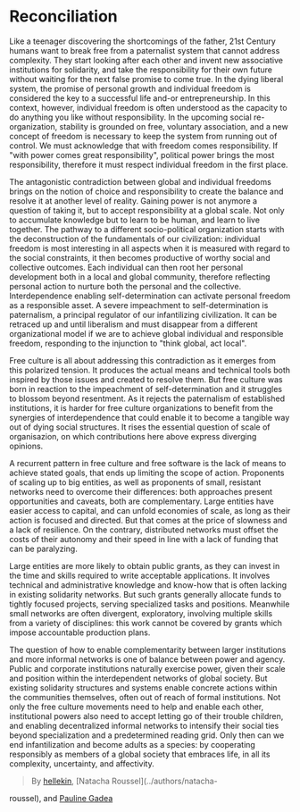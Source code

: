 
# Reconciliation

<p>Like a teenager discovering the shortcomings of the father, 21st
Century humans want to break free from a paternalist system that
cannot address complexity. They start looking after each other and
invent new associative institutions for solidarity, and take the
responsibility for their own future without waiting for the next false
promise to come true. In the dying liberal system, the promise of
personal growth and individual freedom is considered the key to a
successful life and-or entrepreneurship. In this context, however,
individual freedom is often understood as the capacity to do anything
you like without responsibility. In the upcoming social
re-organization, stability is grounded on free, voluntary association,
and a new concept of freedom is necessary to keep the system from
running out of control. We must acknowledge that with freedom comes
responsibility. If "with power comes great responsibility", political
power brings the most responsibility, therefore it must respect
individual freedom in the first place.</p>

<p>The antagonistic contradiction between global and individual freedoms
brings on the notion of choice and responsibility to create the
balance and resolve it at another level of reality. Gaining power is
not anymore a question of taking it, but to accept responsibility at a
global scale. Not only to accumulate knowledge but to learn to be
human, and learn to live together. The pathway to a different
socio-political organization starts with the deconstruction of the
fundamentals of our civilization: individual freedom is most
interesting in all aspects when it is measured with regard to the
social constraints, it then becomes productive of worthy social and
collective outcomes. Each individual can then root her personal
development both in a local and global community, therefore reflecting
personal action to nurture both the personal and the
collective. Interdependence enabling self-determination can activate
personal freedom as a responsible asset. A severe impeachment to
self-determination is paternalism, a principal regulator of our
infantilizing civilization. It can be retraced up and until liberalism
and must disappear from a different organizational model if we are to
achieve global individual and responsible freedom, responding to the
injunction to "think global, act local".</p>

<p>Free culture is all about addressing this contradiction as it emerges
from this polarized tension. It produces the actual means and
technical tools both inspired by those issues and created to resolve
them. But free culture was born in reaction to the impeachment of
self-determination and it struggles to blossom beyond resentment. As
it rejects the paternalism of established institutions, it is harder
for free culture organizations to benefit from the synergies of
interdependence that could enable it to become a tangible way out of
dying social structures. It rises the essential question of scale of
organisazion, on which contributions here above express diverging
opinions.</p>

<p>A recurrent pattern in free culture and free software is the lack of
means to achieve stated goals, that ends up limiting the scope of
action. Proponents of scaling up to big entities, as well as
proponents of small, resistant networks need to overcome their
differences: both approaches present opportunities and caveats, both
are complementary. Large entities have easier access to capital, and
can unfold economies of scale, as long as their action is focused and
directed. But that comes at the price of slowness and a lack of
resilience. On the contrary, distributed networks must offset the
costs of their autonomy and their speed in line with a lack of funding
that can be paralyzing.</p>

<p>Large entities are more likely to obtain public grants, as they can
invest in the time and skills required to write acceptable
applications. It involves technical and administrative knowledge and
know-how that is often lacking in existing solidarity networks. But
such grants generally allocate funds to tightly focused projects,
serving specialized tasks and positions. Meanwhile small networks are
often divergent, exploratory, involving multiple skills from a variety
of disciplines: this work cannot be covered by grants which impose
accountable production plans.</p>

<p>The question of how to enable complementarity between larger
institutions and more informal networks is one of balance between
power and agency. Public and corporate institutions naturally exercise
power, given their scale and position within the interdependent
networks of global society. But existing solidarity structures and
systems enable concrete actions within the communities themselves,
often out of reach of formal institutions. Not only the free culture
movements need to help and enable each other, institutional powers
also need to accept letting go of their trouble children, and enabling
decentralized informal networks to intensify their social ties beyond
specialization and a predetermined reading grid. Only then can we end
infantilization and become adults as a species: by cooperating
responsibly as members of a global society that embraces life, in all
its complexity, uncertainty, and affectivity.</p>


> By [hellekin](../authors/hellekin), [Natacha Roussel](../authors/natacha-

roussel), and [Pauline Gadea](../authors/pauline-gadea)


